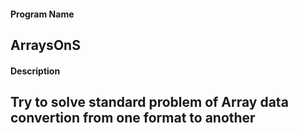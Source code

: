 #### Program Name

## ArraysOnS

#### Description

## Try to solve standard problem of Array data convertion from one format to another
